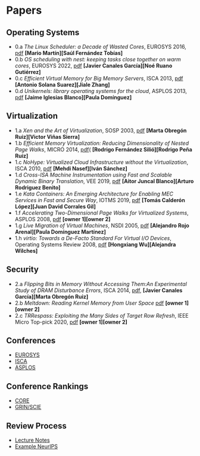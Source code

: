 # Papers

## Operating Systems

* 0.a _The Linux Scheduler: a Decade of Wasted Cores_, EUROSYS 2016, [pdf](https://people.ece.ubc.ca/sasha/papers/eurosys16-final29.pdf) **[Mario Martín][Saúl Fernández Tobías]**
* 0.b _OS scheduling with nest: keeping tasks close together on warm cores_, EUROSYS 2022, [pdf](https://inria.hal.science/hal-03612592/document) **[Javier Canales García][Noé Ruano Gutiérrez]**
* 0.c _Efficient Virtual Memory for Big Memory Servers_, ISCA 2013, [pdf](https://research.cs.wisc.edu/multifacet/papers/isca13_direct_segment.pdf) **[Antonio Solana Suarez][Jiale Zhang]**
* 0.d _Unikernels: library operating systems for the cloud_, ASPLOS 2013, [pdf](https://mort.io/publications/pdf/asplos13-unikernels.pdf) **[Jaime Iglesias Blanco][Paula Domínguez]**
  
## Virtualization

* 1.a _Xen and the Art of Virtualization_, SOSP 2003, [pdf](https://www.cl.cam.ac.uk/research/srg/netos/papers/2003-xensosp.pdf) **[Marta Obregón Ruiz][Victor Viñas Sierra]**
* 1.b _Efficient Memory Virtualization: Reducing Dimensionality of Nested Page Walks_, MICRO 2014, [pdf](./1.b/memvirt.pdf)( **[Rodrigo Fernández Silió][Rodrigo Peña Ruiz]**
* 1.c _NoHype: Virtualized Cloud Infrastructure without the Virtualization_, ISCA 2010, [pdf](https://www.cs.princeton.edu/~jrex/papers/isca10.pdf) **[Mehdi Nasef][Iván Sánchez]**
* 1.d _Cross-ISA Machine Instrumentation using Fast and Scalable Dynamic Binary Translation_, VEE 2019, [pdf](./1.d/emul.pdf) **[Aitor Juncal Blanco][Arturo Rodriguez Benito]**
* 1.e _Kata Containers: An Emerging Architecture for Enabling MEC Services in Fast and Secure Way_, IOTMS 2019, [pdf](./1.e/kata.pdf) **[Tomás Calderón López][Juan David Corrales Gil]**
* 1.f _Accelerating Two-Dimensional Page Walks for Virtualized Systems_, ASPLOS 2008, [pdf](./1.f/cachetlb.pdf) **[owner 1][owner 2]**
* 1.g _Live Migration of Virtual Machines_, NSDI 2005, [pdf](./1.g/migrations.pdf) **[Alejandro Rojo Arenal][Paula Domínguez Martínez]**
* 1.h _virtio: Towards a De-Facto Standard For Virtual I/O Devices_, Operating Systems Review 2008, [pdf](https://ozlabs.org/~rusty/virtio-spec/virtio-paper.pdf) **[Hongxiang Wu][Alejandra Wilches]**
  
## Security 

* 2.a _Flipping Bits in Memory Without Accessing Them:An Experimental Study of DRAM Disturbance Errors_, ISCA 2014, [pdf](https://users.ece.cmu.edu/~yoonguk/papers/kim-isca14.pdf), **[Javier Canales García][Marta Obregón Ruiz]**
* 2.b _Meltdown: Reading Kernel Memory from User Space_ [pdf](https://meltdownattack.com/meltdown.pdf) **[owner 1][owner 2]**
* 2.c _TRRespass: Exploiting the Many Sides of Target Row Refresh_, IEEE Micro Top-pick 2020, [pdf](https://download.vusec.net/papers/trrespass_sp20.pdf) **[owner 1][owner 2]**

## Conferences

- [EUROSYS](http://portal.core.edu.au/conf-ranks/?search=EUROSYS&by=all&source=CORE2023&sort=atitle&page=1) 
- [ISCA](http://portal.core.edu.au/conf-ranks/?search=ISCA&by=all&source=CORE2023&sort=atitle&page=1)
- [ASPLOS](http://portal.core.edu.au/conf-ranks/?search=ASPLOS&by=all&source=CORE2023&sort=atitle&page=1)

## Conference Rankings

- [CORE](http://portal.core.edu.au/conf-ranks/)
- [GRIN/SCIE](https://scie.lcc.uma.es:8443/gii-grin-scie-rating/ratingSearch.jsf)

## Review Process

- [Lecture Notes](../MATERIAL/00-PaperReviewGuide.pdf)
- [Example NeurIPS](https://openreview.net/forum?id=09QFnDWPF8)

